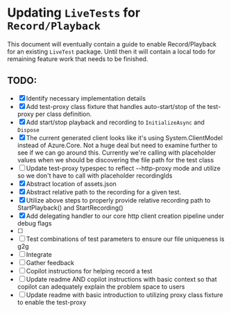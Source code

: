 # Updating `LiveTests` for `Record/Playback`

This document will eventually contain a guide to enable Record/Playback for an existing `LiveTest` package. Until then it will contain a local todo for remaining feature work that needs to be finished.

## TODO:

- [x] Identify necessary implementation details
- [x] Add test-proxy class fixture that handles auto-start/stop of the test-proxy per class definition.
- [x] Add start/stop playback and recording to `InitializeAsync` and `Dispose`
- [x] The current generated client looks like it's using System.ClientModel instead of Azure.Core. Not a huge deal but need to examine further
      to see if we can go around this. Currently we're calling with placeholder values when we should be discovering the file path for the test class
- [ ] Update test-proxy typespec to reflect --http-proxy mode and utilize so we don't have to call with placeholder recordingIds
- [x] Abstract location of assets.json
- [x] Abstract relative path to the recording for a given test.
- [x] Utilize above steps to properly provide relative recording path to StartPlayback() and StartRecording()
- [x] Add delegating handler to our core http client creation pipeline under debug flags
- [ ] 
- [ ] Test combinations of test parameters to ensure our file uniqueness is g2g
- [ ] Integrate
- [ ] Gather feedback
- [ ] Copilot instructions for helping record a test
- [ ] Update readme AND copilot instructions with basic context so that copilot can adequately explain the problem space to users
- [ ] Update readme with basic introduction to utilizing proxy class fixture to enable the test-proxy
